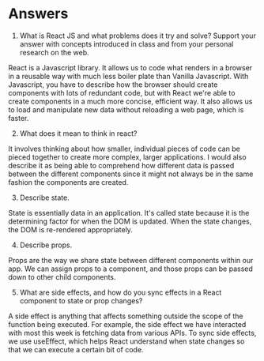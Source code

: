 # Answers

1. What is React JS and what problems does it try and solve? Support your answer with concepts introduced in class and from your personal research on the web.

React is a Javascript library. It allows us to code what renders in a browser in a reusable way with much less boiler plate than Vanilla Javascript. With Javascript, you have to describe how the browser should create components with lots of redundant code, but with React we're able to create components in a much more concise, efficient way. It also allows us to load and manipulate new data without reloading a web page, which is faster. 

2. What does it mean to think in react?

It involves thinking about how smaller, individual pieces of code can be pieced together to create more complex, larger applications. I would also describe it as being able to comprehend how different data is passed between the different components since it might not always be in the same fashion the components are created. 

3. Describe state.

State is essentially data in an application. It's called state because it is the determining factor for when the DOM is updated. When the state changes, the DOM is re-rendered appropriately.  

4. Describe props.

Props are the way we share state between different components within our app. We can assign props to a component, and those props can be passed down to other child components. 

5. What are side effects, and how do you sync effects in a React component to state or prop changes?

A side effect is anything that affects something outside the scope of the function being executed. For example, the side effect we have interacted with most this week is fetching data from various APIs. To sync side effects, we use useEffect, which helps React understand when state changes so that we can execute a certain bit of code. 
